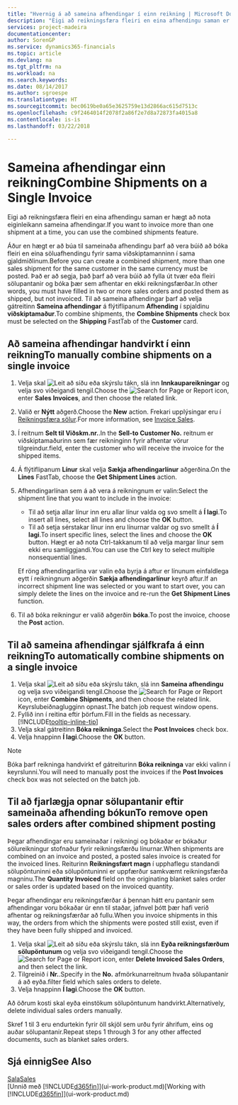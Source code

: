 ```yaml
---
title: "Hvernig á að sameina afhendingar í einn reikning | Microsoft Docs"
description: "Eigi að reikningsfæra fleiri en eina afhendingu saman er hægt að nota eiginleikann sameina afhendingar."
services: project-madeira
documentationcenter: 
author: SorenGP
ms.service: dynamics365-financials
ms.topic: article
ms.devlang: na
ms.tgt_pltfrm: na
ms.workload: na
ms.search.keywords: 
ms.date: 08/14/2017
ms.author: sgroespe
ms.translationtype: HT
ms.sourcegitcommit: bec0619be0a65e3625759e13d2866ac615d7513c
ms.openlocfilehash: c9f2464014f2078f2a86f2e7d8a72873fa4015a8
ms.contentlocale: is-is
ms.lasthandoff: 03/22/2018

---
```

# <a name="combine-shipments-on-a-single-invoice"></a><span data-ttu-id="bdd59-103">Sameina afhendingar einn reikning</span><span class="sxs-lookup"><span data-stu-id="bdd59-103">Combine Shipments on a Single Invoice</span></span>
<span data-ttu-id="bdd59-104">Eigi að reikningsfæra fleiri en eina afhendingu saman er hægt að nota eiginleikann sameina afhendingar.</span><span class="sxs-lookup"><span data-stu-id="bdd59-104">If you want to invoice more than one shipment at a time, you can use the combined shipments feature.</span></span>  

 <span data-ttu-id="bdd59-105">Áður en hægt er að búa til sameinaða afhendingu þarf að vera búið að bóka fleiri en eina söluafhendingu fyrir sama viðskiptamanninn í sama gjaldmiðlinum.</span><span class="sxs-lookup"><span data-stu-id="bdd59-105">Before you can create a combined shipment, more than one sales shipment for the same customer in the same currency must be posted.</span></span> <span data-ttu-id="bdd59-106">Það er að segja, það þarf að vera búið að fylla út tvær eða fleiri sölupantanir og bóka þær sem afhentar en ekki reikningsfærðar.</span><span class="sxs-lookup"><span data-stu-id="bdd59-106">In other words, you must have filled in two or more sales orders and posted them as shipped, but not invoiced.</span></span> <span data-ttu-id="bdd59-107">Til að sameina afhendingar þarf að velja gátreitinn **Sameina afhendingar** á flýtiflipanum **Afhending** í spjaldinu **viðskiptamaður**.</span><span class="sxs-lookup"><span data-stu-id="bdd59-107">To combine shipments, the **Combine Shipments** check box must be selected on the **Shipping** FastTab of the **Customer** card.</span></span>  

## <a name="to-manually-combine-shipments-on-a-single-invoice"></a><span data-ttu-id="bdd59-108">Að sameina afhendingar handvirkt í einn reikning</span><span class="sxs-lookup"><span data-stu-id="bdd59-108">To manually combine shipments on a single invoice</span></span>  
1. <span data-ttu-id="bdd59-109">Velja skal ![Leit að síðu eða skýrslu](media/ui-search/search_small.png "Leit að síðu eða skýrslu táknið") tákn, slá inn **Innkaupareikningar** og velja svo viðeigandi tengil.</span><span class="sxs-lookup"><span data-stu-id="bdd59-109">Choose the ![Search for Page or Report](media/ui-search/search_small.png "Search for Page or Report icon") icon, enter **Sales Invoices**, and then choose the related link.</span></span>  
2. <span data-ttu-id="bdd59-110">Valið er **Nýtt** aðgerð.</span><span class="sxs-lookup"><span data-stu-id="bdd59-110">Choose the **New** action.</span></span> <span data-ttu-id="bdd59-111">Frekari upplýsingar eru í [Reikningsfæra sölur](sales-how-invoice-sales.md).</span><span class="sxs-lookup"><span data-stu-id="bdd59-111">For more information, see [Invoice Sales](sales-how-invoice-sales.md).</span></span>
3. <span data-ttu-id="bdd59-112">Í reitnum **Selt til Viðskm.nr.**.</span><span class="sxs-lookup"><span data-stu-id="bdd59-112">In the **Sell-to Customer No.**</span></span> <span data-ttu-id="bdd59-113">reitnum er viðskiptamaðurinn sem fær reikninginn fyrir afhentar vörur tilgreindur.</span><span class="sxs-lookup"><span data-stu-id="bdd59-113">field, enter the customer who will receive the invoice for the shipped items.</span></span>  
4. <span data-ttu-id="bdd59-114">Á flýtiflipanum **Línur** skal velja **Sækja afhendingarlínur** aðgerðina.</span><span class="sxs-lookup"><span data-stu-id="bdd59-114">On the **Lines** FastTab, choose the **Get Shipment Lines** action.</span></span>  
5. <span data-ttu-id="bdd59-115">Afhendingarlínan sem á að vera á reikningnum er valin:</span><span class="sxs-lookup"><span data-stu-id="bdd59-115">Select the shipment line that you want to include in the invoice:</span></span>  

    - <span data-ttu-id="bdd59-116">Til að setja allar línur inn eru allar línur valda og svo smellt á **Í lagi**.</span><span class="sxs-lookup"><span data-stu-id="bdd59-116">To insert all lines, select all lines and choose the **OK** button.</span></span>  
    - <span data-ttu-id="bdd59-117">Til að setja sérstakar línur inn eru línurnar valdar og svo smellt á **Í lagi**.</span><span class="sxs-lookup"><span data-stu-id="bdd59-117">To insert specific lines, select the lines and choose the **OK** button.</span></span> <span data-ttu-id="bdd59-118">Hægt er að nota Ctrl-takkanum til að velja margar línur sem ekki eru samliggjandi.</span><span class="sxs-lookup"><span data-stu-id="bdd59-118">You can use the Ctrl key to select multiple nonsequential lines.</span></span>  

    <span data-ttu-id="bdd59-119">Ef röng afhendingarlína var valin eða byrja á aftur er línunum einfaldlega eytt í reikningnum aðgerðin **Sækja afhendingarlínur** keyrð aftur.</span><span class="sxs-lookup"><span data-stu-id="bdd59-119">If an incorrect shipment line was selected or you want to start over, you can simply delete the lines on the invoice and re-run the **Get Shipment Lines** function.</span></span>  
7. <span data-ttu-id="bdd59-120">Til að bóka reikningur er valið aðgerðin **bóka**.</span><span class="sxs-lookup"><span data-stu-id="bdd59-120">To post the invoice, choose the **Post** action.</span></span>  

## <a name="to-automatically-combine-shipments-on-a-single-invoice"></a><span data-ttu-id="bdd59-121">Til að sameina afhendingar sjálfkrafa á einn reikning</span><span class="sxs-lookup"><span data-stu-id="bdd59-121">To automatically combine shipments on a single invoice</span></span>  
1. <span data-ttu-id="bdd59-122">Velja skal ![Leit að síðu eða skýrslu](media/ui-search/search_small.png "Leit að síðu eða skýrslu táknið") tákn, slá inn **Sameina afhendingu** og velja svo viðeigandi tengil.</span><span class="sxs-lookup"><span data-stu-id="bdd59-122">Choose the ![Search for Page or Report](media/ui-search/search_small.png "Search for Page or Report icon") icon, enter **Combine Shipments**, and then choose the related link.</span></span> <span data-ttu-id="bdd59-123">Keyrslubeiðnaglugginn  opnast.</span><span class="sxs-lookup"><span data-stu-id="bdd59-123">The batch job request window opens.</span></span>  
2. <span data-ttu-id="bdd59-124">Fyllið inn í reitina eftir þörfum.</span><span class="sxs-lookup"><span data-stu-id="bdd59-124">Fill in the fields as necessary.</span></span> [!INCLUDE[tooltip-inline-tip](includes/tooltip-inline-tip_md.md)]
3. <span data-ttu-id="bdd59-125">Velja skal gátreitinn **Bóka reikninga**.</span><span class="sxs-lookup"><span data-stu-id="bdd59-125">Select the **Post Invoices** check box.</span></span>  
4.  <span data-ttu-id="bdd59-126">Velja hnappinn **Í lagi**.</span><span class="sxs-lookup"><span data-stu-id="bdd59-126">Choose the **OK** button.</span></span>  

> [!NOTE]  
>  <span data-ttu-id="bdd59-127">Bóka þarf reikninga handvirkt ef gátreiturinn **Bóka reikninga** var ekki valinn í keyrslunni.</span><span class="sxs-lookup"><span data-stu-id="bdd59-127">You will need to manually post the invoices if the **Post Invoices** check box was not selected on the batch job.</span></span>  

## <a name="to-remove-open-sales-orders-after-combined-shipment-posting"></a><span data-ttu-id="bdd59-128">Til að fjarlægja opnar sölupantanir eftir sameinaða afhending bókun</span><span class="sxs-lookup"><span data-stu-id="bdd59-128">To remove open sales orders after combined shipment posting</span></span> 
<span data-ttu-id="bdd59-129">Þegar afhendingar eru sameinaðar í reikningi og bókaðar er bókaður sölureikningur stofnaður fyrir reikningsfærðu línurnar.</span><span class="sxs-lookup"><span data-stu-id="bdd59-129">When shipments are combined on an invoice and posted, a posted sales invoice is created for the invoiced lines.</span></span> <span data-ttu-id="bdd59-130">Reiturinn **Reikningsfært magn** í upphaflegu standandi sölupöntuninni eða sölupöntuninni er uppfærður samkvæmt reikningsfærða magninu.</span><span class="sxs-lookup"><span data-stu-id="bdd59-130">The **Quantity Invoiced** field on the originating blanket sales order or sales order is updated based on the invoiced quantity.</span></span>  

<span data-ttu-id="bdd59-131">Þegar afhendingar eru reikningsfærðar á þennan hátt eru pantanir sem afhendingar voru bókaðar úr enn til staðar, jafnvel þótt þær hafi verið afhentar og reikningsfærðar að fullu.</span><span class="sxs-lookup"><span data-stu-id="bdd59-131">When you invoice shipments in this way, the orders from which the shipments were posted still exist, even if they have been fully shipped and invoiced.</span></span>   

1. <span data-ttu-id="bdd59-132">Velja skal ![Leit að síðu eða skýrslu](media/ui-search/search_small.png "Leit að síðu eða skýrslu táknið") tákn, slá inn **Eyða reikningsfærðum sölupöntunum** og velja svo viðeigandi tengil.</span><span class="sxs-lookup"><span data-stu-id="bdd59-132">Choose the ![Search for Page or Report](media/ui-search/search_small.png "Search for Page or Report icon") icon, enter **Delete Invoiced Sales Orders**, and then select the link.</span></span>  
2. <span data-ttu-id="bdd59-133">Tilgreinið í **Nr.**.</span><span class="sxs-lookup"><span data-stu-id="bdd59-133">Specify in the **No.**</span></span> <span data-ttu-id="bdd59-134">afmörkunarreitnum hvaða sölupantanir á að eyða.</span><span class="sxs-lookup"><span data-stu-id="bdd59-134">filter field which sales orders to delete.</span></span>  
3. <span data-ttu-id="bdd59-135">Velja hnappinn **Í lagi**.</span><span class="sxs-lookup"><span data-stu-id="bdd59-135">Choose the **OK** button.</span></span>  

<span data-ttu-id="bdd59-136">Að öðrum kosti skal eyða einstökum sölupöntunum handvirkt.</span><span class="sxs-lookup"><span data-stu-id="bdd59-136">Alternatively, delete individual sales orders manually.</span></span>  

<span data-ttu-id="bdd59-137">Skref 1 til 3 eru endurtekin fyrir öll skjöl sem urðu fyrir áhrifum, eins og auðar sölupantanir.</span><span class="sxs-lookup"><span data-stu-id="bdd59-137">Repeat steps 1 through 3 for any other affected documents, such as blanket sales orders.</span></span>

## <a name="see-also"></a><span data-ttu-id="bdd59-138">Sjá einnig</span><span class="sxs-lookup"><span data-stu-id="bdd59-138">See Also</span></span>  
[<span data-ttu-id="bdd59-139">Sala</span><span class="sxs-lookup"><span data-stu-id="bdd59-139">Sales</span></span>](sales-manage-sales.md)  
<span data-ttu-id="bdd59-140">[Unnið með [!INCLUDE[d365fin](includes/d365fin_md.md)]](ui-work-product.md)</span><span class="sxs-lookup"><span data-stu-id="bdd59-140">[Working with [!INCLUDE[d365fin](includes/d365fin_md.md)]](ui-work-product.md)</span></span>

